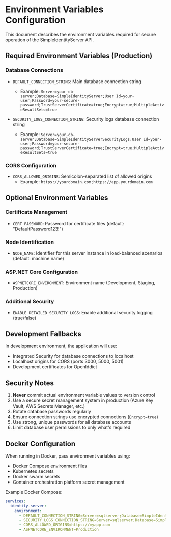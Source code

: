 # Environment Variables Configuration

This document describes the environment variables required for secure operation of the SimpleIdentityServer API.

## Required Environment Variables (Production)

### Database Connections
- `DEFAULT_CONNECTION_STRING`: Main database connection string
  - Example: `Server=your-db-server;Database=SimpleIdentityServer;User Id=your-user;Password=your-secure-password;TrustServerCertificate=true;Encrypt=true;MultipleActiveResultSets=true`
  
- `SECURITY_LOGS_CONNECTION_STRING`: Security logs database connection string
  - Example: `Server=your-db-server;Database=SimpleIdentityServerSecurityLogs;User Id=your-user;Password=your-secure-password;TrustServerCertificate=true;Encrypt=true;MultipleActiveResultSets=true`

### CORS Configuration
- `CORS_ALLOWED_ORIGINS`: Semicolon-separated list of allowed origins
  - Example: `https://yourdomain.com;https://app.yourdomain.com`

## Optional Environment Variables

### Certificate Management
- `CERT_PASSWORD`: Password for certificate files (default: "DefaultPassword123!")

### Node Identification
- `NODE_NAME`: Identifier for this server instance in load-balanced scenarios (default: machine name)

### ASP.NET Core Configuration
- `ASPNETCORE_ENVIRONMENT`: Environment name (Development, Staging, Production)

### Additional Security
- `ENABLE_DETAILED_SECURITY_LOGS`: Enable additional security logging (true/false)

## Development Fallbacks

In development environment, the application will use:
- Integrated Security for database connections to localhost
- Localhost origins for CORS (ports 3000, 5000, 5001)
- Development certificates for OpenIddict

## Security Notes

1. **Never** commit actual environment variable values to version control
2. Use a secure secret management system in production (Azure Key Vault, AWS Secrets Manager, etc.)
3. Rotate database passwords regularly
4. Ensure connection strings use encrypted connections (`Encrypt=true`)
5. Use strong, unique passwords for all database accounts
6. Limit database user permissions to only what's required

## Docker Configuration

When running in Docker, pass environment variables using:
- Docker Compose environment files
- Kubernetes secrets
- Docker swarm secrets
- Container orchestration platform secret management

Example Docker Compose:
```yaml
services:
  identity-server:
    environment:
      - DEFAULT_CONNECTION_STRING=Server=sqlserver;Database=SimpleIdentityServer;User Id=sa;Password=${DB_PASSWORD};TrustServerCertificate=true;Encrypt=true
      - SECURITY_LOGS_CONNECTION_STRING=Server=sqlserver;Database=SimpleIdentityServerSecurityLogs;User Id=sa;Password=${DB_PASSWORD};TrustServerCertificate=true;Encrypt=true
      - CORS_ALLOWED_ORIGINS=https://myapp.com
      - ASPNETCORE_ENVIRONMENT=Production
```
